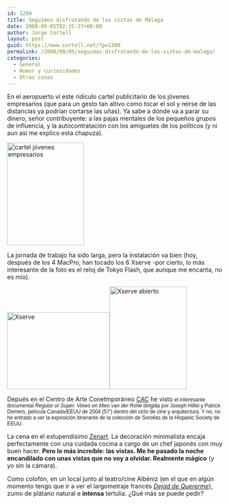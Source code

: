 ```yaml
---
id: 1299
title: Seguimos disfrutando de las vistas de Málaga
date: 2008-09-05T02:35:27+00:00
author: Jorge Cortell
layout: post
guid: https://www.cortell.net/?p=1300
permalink: /2008/09/05/seguimos-disfrutando-de-las-vistas-de-malaga/
categories:
  - General
  - Humor y curiosidades
  - Otras cosas
---
```

En el aeropuerto ví este ridículo cartel publicitario de los jóvenes empresarios (que para un gesto tan altivo como tocar el sol y reirse de las distancias ya podrían cortarse las uñas). Ya sabe a dónde va a parar su dinero, señor contribuyente: a las pajas mentales de los pequeños grupos de influencia, y la autocontratación con los amiguetes de los políticos (y ni aun así me explico esta chapuza).

<img src="https://farm4.static.flickr.com/3250/2828721575_ef7c294d2d_m.jpg" alt="cartel jóvenes empresarios" width="180" height="240" />

La jornada de trabajo ha sido larga, pero la instalación va bien (hoy, después de los 4 MacPro, han tocado los 6 Xserve -por cierto, lo más interesante de la foto es el reloj de Tokyo Flash, que aunque me encanta, no es mío).

 <img src="https://farm4.static.flickr.com/3239/2829560650_4c2a25da4c_m.jpg" alt="Xserve" width="240" height="180" /><img src="https://farm4.static.flickr.com/3257/2829560310_22bd2bf257_m.jpg" alt="Xserve abierto" width="180" height="240" />

Depués en el Centro de Arte Conetmporáneo <a title="CAC" href="https://www.cacmalaga.org/culturales/actuales.htm" target="_blank">CAC</a> he visto <span style="font-size: large"><span style="font-family: Verdana,Helvetica,Arial"><span style="font-size: 9pt">el interesante documental <em>Regular or Super. Views on Mies van der Rohe</em></span></span></span><span style="font-size: large"><span style="font-family: Verdana,Helvetica,Arial"><span style="font-size: 9pt"> dirigida por Joseph Hillel y Patrick Demers, película Canada/EEUU de 2004 (57’) dentro del ciclo de cine y arquitectura. Y no, no he entrado a ver la exposición itinerante de la colección de Sorollas de la Hispanic Society de EEUU.</span></span></span>

La cena en el estupendísimo <a title="Zenart" href="https://www.zenart.es/" target="_blank">Zenart</a>. La decoración minimalista encaja perfectamente con una cuidada cocina a cargo de un chef japonés con muy buen hacer. **Pero lo más increíble: las vistas. Me he pasado la noche encandilado con unas vistas que no voy a olvidar. Realmente mágico** (y yo sin la cámara).

Como colofón, en un local junto al teatro/cine Albéniz (en el que en algún momento tengo que ir a ver el largometraje francés <a title="Peli" href="https://www.ecartelera.com/peliculas/2498/dejad-de-quererme/" target="_blank"><em>Dejad de Quererme</em></a>), zumo de plátano natural e **intensa** tertulia. ¿Qué más se puede pedir?